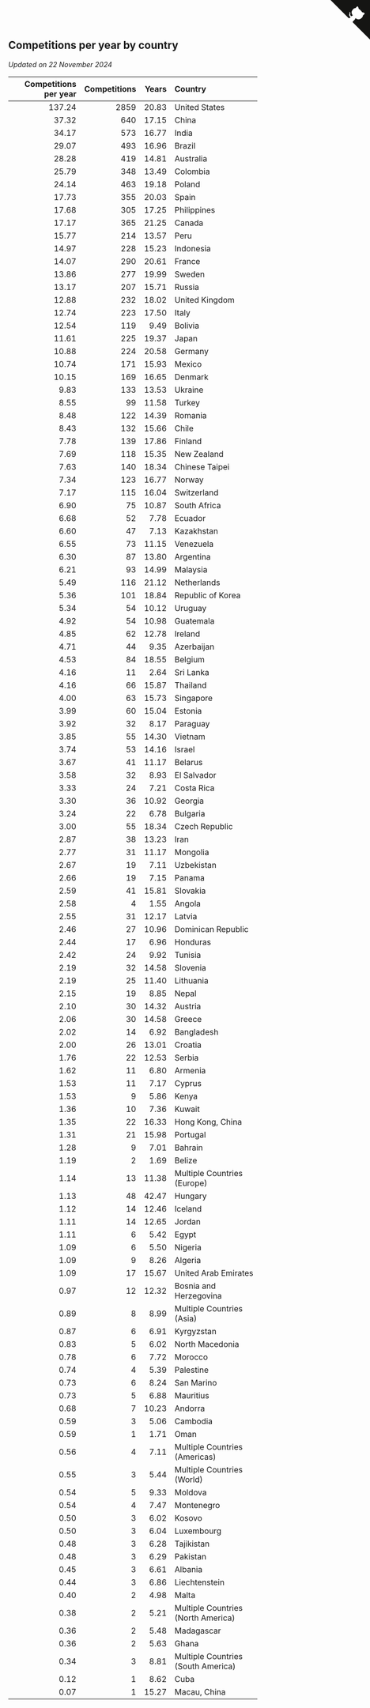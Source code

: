 ## Competitions per year by country

*Updated on 22 November 2024*

| Competitions per year | Competitions | Years | Country |
| ---: | ---: | ---: | :--- |
| 137.24 | 2859 | 20.83 | United States |
| 37.32 | 640 | 17.15 | China |
| 34.17 | 573 | 16.77 | India |
| 29.07 | 493 | 16.96 | Brazil |
| 28.28 | 419 | 14.81 | Australia |
| 25.79 | 348 | 13.49 | Colombia |
| 24.14 | 463 | 19.18 | Poland |
| 17.73 | 355 | 20.03 | Spain |
| 17.68 | 305 | 17.25 | Philippines |
| 17.17 | 365 | 21.25 | Canada |
| 15.77 | 214 | 13.57 | Peru |
| 14.97 | 228 | 15.23 | Indonesia |
| 14.07 | 290 | 20.61 | France |
| 13.86 | 277 | 19.99 | Sweden |
| 13.17 | 207 | 15.71 | Russia |
| 12.88 | 232 | 18.02 | United Kingdom |
| 12.74 | 223 | 17.50 | Italy |
| 12.54 | 119 | 9.49 | Bolivia |
| 11.61 | 225 | 19.37 | Japan |
| 10.88 | 224 | 20.58 | Germany |
| 10.74 | 171 | 15.93 | Mexico |
| 10.15 | 169 | 16.65 | Denmark |
| 9.83 | 133 | 13.53 | Ukraine |
| 8.55 | 99 | 11.58 | Turkey |
| 8.48 | 122 | 14.39 | Romania |
| 8.43 | 132 | 15.66 | Chile |
| 7.78 | 139 | 17.86 | Finland |
| 7.69 | 118 | 15.35 | New Zealand |
| 7.63 | 140 | 18.34 | Chinese Taipei |
| 7.34 | 123 | 16.77 | Norway |
| 7.17 | 115 | 16.04 | Switzerland |
| 6.90 | 75 | 10.87 | South Africa |
| 6.68 | 52 | 7.78 | Ecuador |
| 6.60 | 47 | 7.13 | Kazakhstan |
| 6.55 | 73 | 11.15 | Venezuela |
| 6.30 | 87 | 13.80 | Argentina |
| 6.21 | 93 | 14.99 | Malaysia |
| 5.49 | 116 | 21.12 | Netherlands |
| 5.36 | 101 | 18.84 | Republic of Korea |
| 5.34 | 54 | 10.12 | Uruguay |
| 4.92 | 54 | 10.98 | Guatemala |
| 4.85 | 62 | 12.78 | Ireland |
| 4.71 | 44 | 9.35 | Azerbaijan |
| 4.53 | 84 | 18.55 | Belgium |
| 4.16 | 11 | 2.64 | Sri Lanka |
| 4.16 | 66 | 15.87 | Thailand |
| 4.00 | 63 | 15.73 | Singapore |
| 3.99 | 60 | 15.04 | Estonia |
| 3.92 | 32 | 8.17 | Paraguay |
| 3.85 | 55 | 14.30 | Vietnam |
| 3.74 | 53 | 14.16 | Israel |
| 3.67 | 41 | 11.17 | Belarus |
| 3.58 | 32 | 8.93 | El Salvador |
| 3.33 | 24 | 7.21 | Costa Rica |
| 3.30 | 36 | 10.92 | Georgia |
| 3.24 | 22 | 6.78 | Bulgaria |
| 3.00 | 55 | 18.34 | Czech Republic |
| 2.87 | 38 | 13.23 | Iran |
| 2.77 | 31 | 11.17 | Mongolia |
| 2.67 | 19 | 7.11 | Uzbekistan |
| 2.66 | 19 | 7.15 | Panama |
| 2.59 | 41 | 15.81 | Slovakia |
| 2.58 | 4 | 1.55 | Angola |
| 2.55 | 31 | 12.17 | Latvia |
| 2.46 | 27 | 10.96 | Dominican Republic |
| 2.44 | 17 | 6.96 | Honduras |
| 2.42 | 24 | 9.92 | Tunisia |
| 2.19 | 32 | 14.58 | Slovenia |
| 2.19 | 25 | 11.40 | Lithuania |
| 2.15 | 19 | 8.85 | Nepal |
| 2.10 | 30 | 14.32 | Austria |
| 2.06 | 30 | 14.58 | Greece |
| 2.02 | 14 | 6.92 | Bangladesh |
| 2.00 | 26 | 13.01 | Croatia |
| 1.76 | 22 | 12.53 | Serbia |
| 1.62 | 11 | 6.80 | Armenia |
| 1.53 | 11 | 7.17 | Cyprus |
| 1.53 | 9 | 5.86 | Kenya |
| 1.36 | 10 | 7.36 | Kuwait |
| 1.35 | 22 | 16.33 | Hong Kong, China |
| 1.31 | 21 | 15.98 | Portugal |
| 1.28 | 9 | 7.01 | Bahrain |
| 1.19 | 2 | 1.69 | Belize |
| 1.14 | 13 | 11.38 | Multiple Countries (Europe) |
| 1.13 | 48 | 42.47 | Hungary |
| 1.12 | 14 | 12.46 | Iceland |
| 1.11 | 14 | 12.65 | Jordan |
| 1.11 | 6 | 5.42 | Egypt |
| 1.09 | 6 | 5.50 | Nigeria |
| 1.09 | 9 | 8.26 | Algeria |
| 1.09 | 17 | 15.67 | United Arab Emirates |
| 0.97 | 12 | 12.32 | Bosnia and Herzegovina |
| 0.89 | 8 | 8.99 | Multiple Countries (Asia) |
| 0.87 | 6 | 6.91 | Kyrgyzstan |
| 0.83 | 5 | 6.02 | North Macedonia |
| 0.78 | 6 | 7.72 | Morocco |
| 0.74 | 4 | 5.39 | Palestine |
| 0.73 | 6 | 8.24 | San Marino |
| 0.73 | 5 | 6.88 | Mauritius |
| 0.68 | 7 | 10.23 | Andorra |
| 0.59 | 3 | 5.06 | Cambodia |
| 0.59 | 1 | 1.71 | Oman |
| 0.56 | 4 | 7.11 | Multiple Countries (Americas) |
| 0.55 | 3 | 5.44 | Multiple Countries (World) |
| 0.54 | 5 | 9.33 | Moldova |
| 0.54 | 4 | 7.47 | Montenegro |
| 0.50 | 3 | 6.02 | Kosovo |
| 0.50 | 3 | 6.04 | Luxembourg |
| 0.48 | 3 | 6.28 | Tajikistan |
| 0.48 | 3 | 6.29 | Pakistan |
| 0.45 | 3 | 6.61 | Albania |
| 0.44 | 3 | 6.86 | Liechtenstein |
| 0.40 | 2 | 4.98 | Malta |
| 0.38 | 2 | 5.21 | Multiple Countries (North America) |
| 0.36 | 2 | 5.48 | Madagascar |
| 0.36 | 2 | 5.63 | Ghana |
| 0.34 | 3 | 8.81 | Multiple Countries (South America) |
| 0.12 | 1 | 8.62 | Cuba |
| 0.07 | 1 | 15.27 | Macau, China |


<a href="https://github.com/jonatanklosko/wca_statistics" class="github-corner" aria-label="View source on Github"><svg width="80" height="80" viewBox="0 0 250 250" style="fill:#151513; color:#fff; position: absolute; top: 0; border: 0; right: 0;" aria-hidden="true"><path d="M0,0 L115,115 L130,115 L142,142 L250,250 L250,0 Z"></path><path d="M128.3,109.0 C113.8,99.7 119.0,89.6 119.0,89.6 C122.0,82.7 120.5,78.6 120.5,78.6 C119.2,72.0 123.4,76.3 123.4,76.3 C127.3,80.9 125.5,87.3 125.5,87.3 C122.9,97.6 130.6,101.9 134.4,103.2" fill="currentColor" style="transform-origin: 130px 106px;" class="octo-arm"></path><path d="M115.0,115.0 C114.9,115.1 118.7,116.5 119.8,115.4 L133.7,101.6 C136.9,99.2 139.9,98.4 142.2,98.6 C133.8,88.0 127.5,74.4 143.8,58.0 C148.5,53.4 154.0,51.2 159.7,51.0 C160.3,49.4 163.2,43.6 171.4,40.1 C171.4,40.1 176.1,42.5 178.8,56.2 C183.1,58.6 187.2,61.8 190.9,65.4 C194.5,69.0 197.7,73.2 200.1,77.6 C213.8,80.2 216.3,84.9 216.3,84.9 C212.7,93.1 206.9,96.0 205.4,96.6 C205.1,102.4 203.0,107.8 198.3,112.5 C181.9,128.9 168.3,122.5 157.7,114.1 C157.9,116.9 156.7,120.9 152.7,124.9 L141.0,136.5 C139.8,137.7 141.6,141.9 141.8,141.8 Z" fill="currentColor" class="octo-body"></path></svg></a><style>.github-corner:hover .octo-arm{animation:octocat-wave 560ms ease-in-out}@keyframes octocat-wave{0%,100%{transform:rotate(0)}20%,60%{transform:rotate(-25deg)}40%,80%{transform:rotate(10deg)}}@media (max-width:500px){.github-corner:hover .octo-arm{animation:none}.github-corner .octo-arm{animation:octocat-wave 560ms ease-in-out}}</style>
